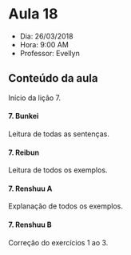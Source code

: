 # Aula 18

+ Dia: 26/03/2018
+ Hora: 9:00 AM
+ Professor: Evellyn

## Conteúdo da aula

Início da lição 7.

#### 7. Bunkei

Leitura de todas as sentenças.

#### 7. Reibun

Leitura de todos os exemplos.

#### 7. Renshuu A

Explanação de todos os exemplos.

#### 7. Renshuu B

Correção do exercícios 1 ao 3.

